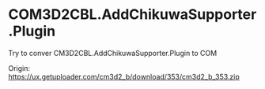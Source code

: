 # COM3D2CBL.AddChikuwaSupporter.Plugin

Try to conver CM3D2CBL.AddChikuwaSupporter.Plugin to COM

Origin: https://ux.getuploader.com/cm3d2_b/download/353/cm3d2_b_353.zip

